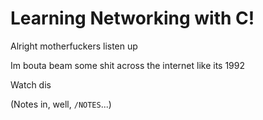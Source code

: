 # Learning Networking with C!

Alright motherfuckers listen up

Im bouta beam some shit across the internet like its 1992

Watch dis

(Notes in, well, `/NOTES`...)
